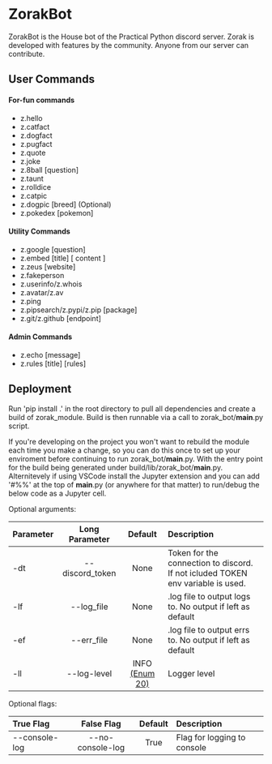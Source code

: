 # ZorakBot

ZorakBot is the House bot of the Practical Python discord server. Zorak is developed with features by the community. Anyone from our server can contribute. 


## User Commands
#### For-fun commands
- z.hello
- z.catfact
- z.dogfact
- z.pugfact
- z.quote
- z.joke
- z.8ball [question]
- z.taunt
- z.rolldice
- z.catpic
- z.dogpic [breed] (Optional)
- z.pokedex [pokemon]
#### Utility Commands
- z.google [question]
- z.embed [title] [ content ]  
- z.zeus [website]
- z.fakeperson
- z.userinfo/z.whois
- z.avatar/z.av
- z.ping
- z.pipsearch/z.pypi/z.pip [package]
- z.git/z.github [endpoint]
#### Admin Commands
- z.echo [message]
- z.rules [title] [rules]

## Deployment

Run 'pip install .' in the root directory to pull all dependencies and create a build of zorak_module. Build is then runnable via a call to  zorak_bot/__main__.py script.

If you're developing on the project you won't want to rebuild the module each time you make a change, so you can do this once to set up your enviroment before continuing to run zorak_bot/__main__.py. With the entry point for the build being generated under build/lib/zorak_bot/__main__.py. Alternitevely if using VSCode install the Jupyter extension and you can add '#%%' at the top of __main__.py (or anywhere for that matter) to run/debug the below code as a Jupyter cell.

Optional arguments: 

| Parameter |   Long Parameter   |                                     Default                                     | Description                                               |
| :-------- | :----------------: | :-----------------------------------------------------------------------------: | :-------------------------------------------------------- |
| -dt       |    --discord_token |                                      None                                       | Token for the connection to discord. If not icluded TOKEN env variable is used. |
| -lf       |    --log_file      |                                      None                                       | .log file to output logs to. No output if left as default |
| -ef       |    --err_file      |                                      None                                       | .log file to output errs to. No output if left as default |
| -ll       |    --log-level     | INFO [(Enum 20)](https://docs.python.org/3/library/logging.html#logging-levels) | Logger level                                              |

Optional flags:

| True Flag     |    False Flag    | Default | Description                 |
| :------------ | :--------------: | :-----: | :-------------------------- |
| --console-log | --no-console-log |  True   | Flag for logging to console |

